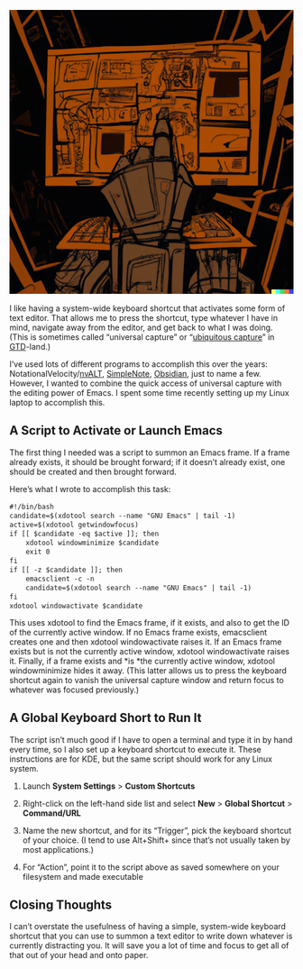 <!--
.. title: Use Emacs for GTD Universal Capture in Linux
.. slug: use-emacs-for-gtd-universal-capture-in-linux
.. date: 2023-03-16 12:00:00 UTC-07:00
.. tags: emacs, howto
.. category: 
.. link: 
.. description: 
.. type: text
-->

![image](/images/1_Lnnoxld_wCdF0TfxCU_Ufg.webp)

I like having a system-wide keyboard shortcut that activates some form of text editor. That allows me to press the shortcut, type whatever I have in mind, navigate away from the editor, and get back to what I was doing. (This is sometimes called “universal capture” or “[ubiquitous capture](https://zenhabits.net/tips-for-gtds-ubiquitous-capture/)” in [GTD](https://gettingthingsdone.com/)-land.)

I’ve used lots of different programs to accomplish this over the years: NotationalVelocity/[nvALT](https://brettterpstra.com/projects/nvalt/), [SimpleNote](https://simplenote.com/), [Obsidian](https://obsidian.md/), just to name a few. However, I wanted to combine the quick access of universal capture with the editing power of Emacs. I spent some time recently setting up my Linux laptop to accomplish this.

<!-- TEASER_END -->

## A Script to Activate or Launch Emacs

The first thing I needed was a script to summon an Emacs frame. If a frame already exists, it should be brought forward; if it doesn’t already exist, one should be created and then brought forward.

Here’s what I wrote to accomplish this task:

    #!/bin/bash
    candidate=$(xdotool search --name "GNU Emacs" | tail -1)
    active=$(xdotool getwindowfocus)
    if [[ $candidate -eq $active ]]; then
        xdotool windowminimize $candidate
        exit 0
    fi
    if [[ -z $candidate ]]; then
        emacsclient -c -n
        candidate=$(xdotool search --name "GNU Emacs" | tail -1)
    fi
    xdotool windowactivate $candidate

This uses xdotool to find the Emacs frame, if it exists, and also to get the ID of the currently active window. If no Emacs frame exists, emacsclient creates one and then xdotool windowactivate raises it. If an Emacs frame exists but is not the currently active window, xdotool windowactivate raises it. Finally, if a frame exists and *is *the currently active window, xdotool windowminimize hides it away. (This latter allows us to press the keyboard shortcut again to vanish the universal capture window and return focus to whatever was focused previously.)

## A Global Keyboard Short to Run It

The script isn’t much good if I have to open a terminal and type it in by hand every time, so I also set up a keyboard shortcut to execute it. These instructions are for KDE, but the same script should work for any Linux system.

1. Launch **System Settings** > **Custom Shortcuts**

1. Right-click on the left-hand side list and select **New** > **Global Shortcut** > **Command/URL**

1. Name the new shortcut, and for its “Trigger”, pick the keyboard shortcut of your choice. (I tend to use Alt+Shift+<key> since that’s not usually taken by most applications.)

1. For “Action”, point it to the script above as saved somewhere on your filesystem and made executable

## Closing Thoughts

I can’t overstate the usefulness of having a simple, system-wide keyboard shortcut that you can use to summon a text editor to write down whatever is currently distracting you. It will save you a lot of time and focus to get all of that out of your head and onto paper.
